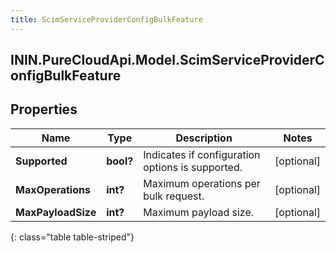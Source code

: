 ```yaml
---
title: ScimServiceProviderConfigBulkFeature
---
```

## ININ.PureCloudApi.Model.ScimServiceProviderConfigBulkFeature

## Properties

|Name | Type | Description | Notes|
|------------ | ------------- | ------------- | -------------|
| **Supported** | **bool?** | Indicates if configuration options is supported. | [optional] |
| **MaxOperations** | **int?** | Maximum operations per bulk request. | [optional] |
| **MaxPayloadSize** | **int?** | Maximum payload size. | [optional] |
{: class="table table-striped"}


